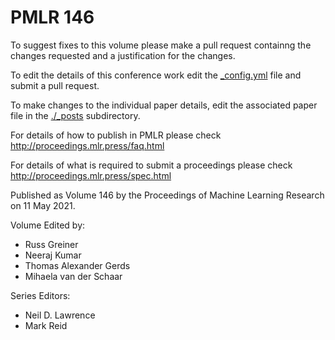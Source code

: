 # PMLR 146

To suggest fixes to this volume please make a pull request containng the changes requested and a justification for the changes.

To edit the details of this conference work edit the [_config.yml](./_config.yml) file and submit a pull request.

To make changes to the individual paper details, edit the associated paper file in the [./_posts](./_posts) subdirectory.

For details of how to publish in PMLR please check http://proceedings.mlr.press/faq.html

For details of what is required to submit a proceedings please check http://proceedings.mlr.press/spec.html



Published as Volume 146 by the Proceedings of Machine Learning Research on 11 May 2021.

Volume Edited by:
  * Russ Greiner
  * Neeraj Kumar
  * Thomas Alexander Gerds
  * Mihaela van der Schaar

Series Editors:
  * Neil D. Lawrence
  * Mark Reid
